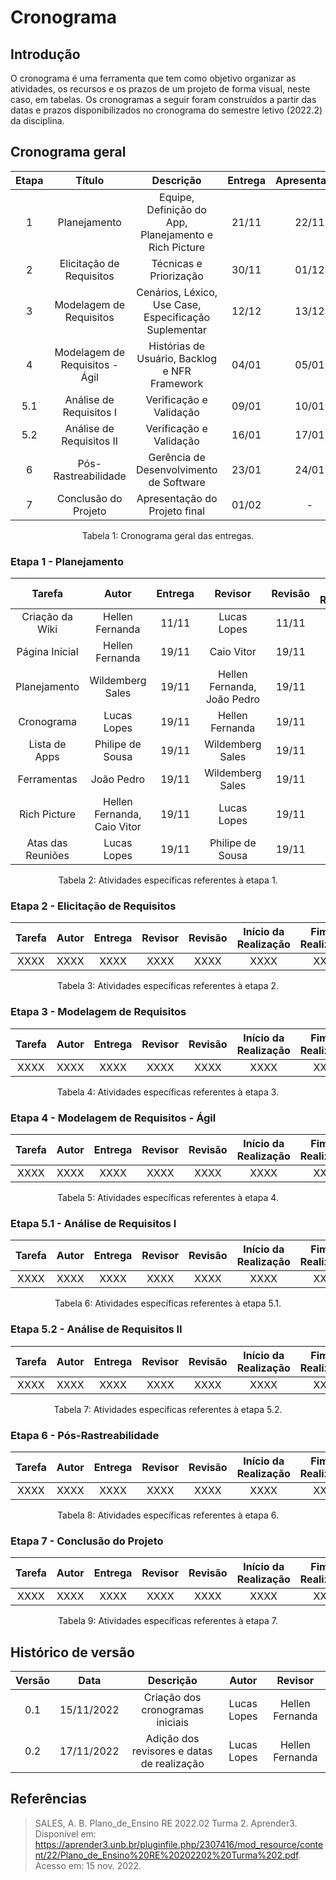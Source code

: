 # Cronograma

## Introdução

O cronograma é uma ferramenta que tem como objetivo organizar as atividades, os recursos e os prazos de um projeto de forma visual, neste caso, em tabelas. Os cronogramas a seguir foram construídos a partir das datas e prazos disponibilizados no cronograma do semestre letivo (2022.2) da disciplina.

## Cronograma geral

| Etapa |             Título             |                       Descrição                       | Entrega | Apresentação |
| :---: | :----------------------------: | :---------------------------------------------------: | :-----: | :----------: |
|   1   |          Planejamento          | Equipe, Definição do App, Planejamento e Rich Picture |  21/11  |    22/11     |
|   2   |    Elicitação de Requisitos    |                Técnicas e Priorização                 |  30/11  |    01/12     |
|   3   |    Modelagem de Requisitos     | Cenários, Léxico, Use Case, Especificação Suplementar |  12/12  |    13/12     |
|   4   | Modelagem de Requisitos - Ágil |     Histórias de Usuário, Backlog e NFR Framework     |  04/01  |    05/01     |
|  5.1  |    Análise de Requisitos I     |                Verificação e Validação                |  09/01  |    10/01     |
|  5.2  |    Análise de Requisitos II    |                Verificação e Validação                |  16/01  |    17/01     |
|   6   |      Pós-Rastreabilidade       |        Gerência de Desenvolvimento de Software        |  23/01  |    24/01     |
|   7   |      Conclusão do Projeto      |             Apresentação do Projeto final             |  01/02  |      -       |

<figcaption align="center">Tabela 1: Cronograma geral das entregas.</figcaption>

### Etapa 1 - Planejamento

|      Tarefa       |            Autor            | Entrega |           Revisor           | Revisão | Início da Realização | Fim da Realização |
| :---------------: | :-------------------------: | :-----: | :-------------------------: | :-----: | :------------------: | :---------------: |
|  Criação da Wiki  |       Hellen Fernanda       |  11/11  |         Lucas Lopes         |  11/11  |        10/11         |       10/11       |
|  Página Inicial   |       Hellen Fernanda       |  19/11  |         Caio Vitor          |  19/11  |        10/11         |       17/11       |
|   Planejamento    |      Wildemberg Sales       |  19/11  | Hellen Fernanda, João Pedro |  19/11  |        15/11         |       15/11       |
|    Cronograma     |         Lucas Lopes         |  19/11  |       Hellen Fernanda       |  19/11  |        15/11         |       16/11       |
|   Lista de Apps   |      Philipe de Sousa       |  19/11  |      Wildemberg Sales       |  19/11  |        15/11         |       17/11       |
|    Ferramentas    |         João Pedro          |  19/11  |      Wildemberg Sales       |  19/11  |        15/11         |       15/11       |
|   Rich Picture    | Hellen Fernanda, Caio Vitor |  19/11  |         Lucas Lopes         |  19/11  |        06/11         |        ---        |
| Atas das Reuniões |         Lucas Lopes         |  19/11  |      Philipe de Sousa       |  19/11  |        15/11         |       17/11       |

<figcaption align="center">Tabela 2: Atividades específicas referentes à etapa 1.</figcaption>

### Etapa 2 - Elicitação de Requisitos

| Tarefa | Autor | Entrega | Revisor | Revisão | Início da Realização | Fim da Realização |
| :----: | :---: | :-----: | :-----: | :-----: | :------------------: | :---------------: |
|  XXXX  | XXXX  |  XXXX   |  XXXX   |  XXXX   |         XXXX         |       XXXX        |

<figcaption align="center">Tabela 3: Atividades específicas referentes à etapa 2.</figcaption>

### Etapa 3 - Modelagem de Requisitos

| Tarefa | Autor | Entrega | Revisor | Revisão | Início da Realização | Fim da Realização |
| :----: | :---: | :-----: | :-----: | :-----: | :------------------: | :---------------: |
|  XXXX  | XXXX  |  XXXX   |  XXXX   |  XXXX   |         XXXX         |       XXXX        |

<figcaption align="center">Tabela 4: Atividades específicas referentes à etapa 3.</figcaption>

### Etapa 4 - Modelagem de Requisitos - Ágil

| Tarefa | Autor | Entrega | Revisor | Revisão | Início da Realização | Fim da Realização |
| :----: | :---: | :-----: | :-----: | :-----: | :------------------: | :---------------: |
|  XXXX  | XXXX  |  XXXX   |  XXXX   |  XXXX   |         XXXX         |       XXXX        |

<figcaption align="center">Tabela 5: Atividades específicas referentes à etapa 4.</figcaption>

### Etapa 5.1 - Análise de Requisitos I

| Tarefa | Autor | Entrega | Revisor | Revisão | Início da Realização | Fim da Realização |
| :----: | :---: | :-----: | :-----: | :-----: | :------------------: | :---------------: |
|  XXXX  | XXXX  |  XXXX   |  XXXX   |  XXXX   |         XXXX         |       XXXX        |

<figcaption align="center">Tabela 6: Atividades específicas referentes à etapa 5.1.</figcaption>

### Etapa 5.2 - Análise de Requisitos II

| Tarefa | Autor | Entrega | Revisor | Revisão | Início da Realização | Fim da Realização |
| :----: | :---: | :-----: | :-----: | :-----: | :------------------: | :---------------: |
|  XXXX  | XXXX  |  XXXX   |  XXXX   |  XXXX   |         XXXX         |       XXXX        |

<figcaption align="center">Tabela 7: Atividades específicas referentes à etapa 5.2.</figcaption>

### Etapa 6 - Pós-Rastreabilidade

| Tarefa | Autor | Entrega | Revisor | Revisão | Início da Realização | Fim da Realização |
| :----: | :---: | :-----: | :-----: | :-----: | :------------------: | :---------------: |
|  XXXX  | XXXX  |  XXXX   |  XXXX   |  XXXX   |         XXXX         |       XXXX        |

<figcaption align="center">Tabela 8: Atividades específicas referentes à etapa 6.</figcaption>

### Etapa 7 - Conclusão do Projeto

| Tarefa | Autor | Entrega | Revisor | Revisão | Início da Realização | Fim da Realização |
| :----: | :---: | :-----: | :-----: | :-----: | :------------------: | :---------------: |
|  XXXX  | XXXX  |  XXXX   |  XXXX   |  XXXX   |         XXXX         |       XXXX        |

<figcaption align="center">Tabela 9: Atividades específicas referentes à etapa 7.</figcaption>

## Histórico de versão

| Versão |    Data    |                 Descrição                  |    Autor    |     Revisor     |
| :----: | :--------: | :----------------------------------------: | :---------: | :-------------: |
|  0.1   | 15/11/2022 |      Criação dos cronogramas iniciais      | Lucas Lopes | Hellen Fernanda |
|  0.2   | 17/11/2022 | Adição dos revisores e datas de realização | Lucas Lopes | Hellen Fernanda |

## Referências

> SALES, A. B. Plano_de_Ensino RE 2022.02 Turma 2. Aprender3. Disponível em: <https://aprender3.unb.br/pluginfile.php/2307416/mod_resource/content/22/Plano_de_Ensino%20RE%20202202%20Turma%202.pdf>. Acesso em: 15 nov. 2022.
